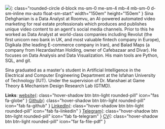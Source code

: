 ![](https://github.com/DehghanianSina.png){: class="rounded-circle d-block ms-sm-0 me-sm-4 mb-4 mb-sm-0 d-sm-inline mx-auto float-sm-start"  width="150em" height="150em" }
Sina Dehghanian is a Data Analyst at Roomvu, an AI-powered automated video marketing for real estate professionals which produces and publishes unique video content to an agent's social media channels. 
Prior to this he worked as Data Analyst at world-class companies including Revolut (the first unicorn neo bank in UK, and most valuable fintech company in Europe), Digikala (the leading E-commerce company in Iran), and Balad Maps (a company from Hezardashtan Holding, owner of Cafebazaar and Divar).
He focuses on Data Analysis and Data Visualization. His main tools are Python, SQL, and git.

Sina graduated as a master's student in Artificial Intelligence in the Electrical and Computer Engineering Department at the Isfahan University of Technology (IUT). Under the supervision of Dr. Manshaei at Game Theory & Mechanism Design Research Lab (GTMD). 

**Links**: [website](https://dehghanian.ece.iut.ac.ir/){: class="hover-shadow btn btn-light rounded-pill" icon="fas fa-globe" }  [Github](https://github.com/DehghanianSina){: class="hover-shadow btn btn-light rounded-pill" icon="fab fa-github" }  [LinkedIn](https://linkedin.com/in/SinaDehghanian){: class="hover-shadow btn btn-light rounded-pill" icon="fab fa-linkedin" }  [Telegram](https://t.me/DehghanianSina){: class="hover-shadow btn btn-light rounded-pill" icon="fab fa-telegram" }  [CV](https://drive.google.com/){: class="hover-shadow btn btn-light rounded-pill" icon="far fa-file-pdf" }